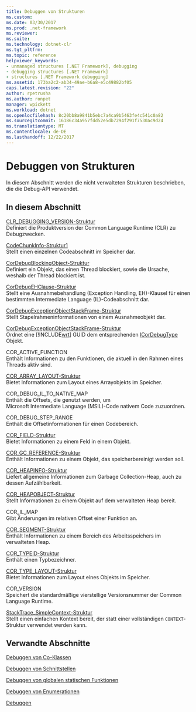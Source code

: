```yaml
---
title: Debuggen von Strukturen
ms.custom: 
ms.date: 03/30/2017
ms.prod: .net-framework
ms.reviewer: 
ms.suite: 
ms.technology: dotnet-clr
ms.tgt_pltfrm: 
ms.topic: reference
helpviewer_keywords:
- unmanaged structures [.NET Framework], debugging
- debugging structures [.NET Framework]
- structures [.NET Framework debugging]
ms.assetid: 173ba2c2-ab34-49ae-b6a8-e5c49882bf05
caps.latest.revision: "22"
author: rpetrusha
ms.author: ronpet
manager: wpickett
ms.workload: dotnet
ms.openlocfilehash: 8c20bb8a9841b5ebc7a4ca9b5463fe4c541c0a82
ms.sourcegitcommit: 16186c34a957fdd52e5db7294f291f7530ac9d24
ms.translationtype: MT
ms.contentlocale: de-DE
ms.lasthandoff: 12/22/2017
---
```

# <a name="debugging-structures"></a>Debuggen von Strukturen
In diesem Abschnitt werden die nicht verwalteten Strukturen beschrieben, die die Debug-API verwendet.  
  
## <a name="in-this-section"></a>In diesem Abschnitt  
 [CLR_DEBUGGING_VERSION-Struktur](../../../../docs/framework/unmanaged-api/debugging/clr-debugging-version-structure.md)  
 Definiert die Produktversion der Common Language Runtime (CLR) zu Debugzwecken.  
  
 [CodeChunkInfo-Struktur1](../../../../docs/framework/unmanaged-api/debugging/codechunkinfo-structure.md)  
 Stellt einen einzelnen Codeabschnitt im Speicher dar.  
  
 [CorDebugBlockingObject-Struktur](../../../../docs/framework/unmanaged-api/debugging/cordebugblockingobject-structure.md)  
 Definiert ein Objekt, das einen Thread blockiert, sowie die Ursache, weshalb der Thread blockiert ist.  
  
 [CorDebugEHClause-Struktur](../../../../docs/framework/unmanaged-api/debugging/cordebugehclause-structure.md)  
 Stellt eine Ausnahmebehandlung (Exception Handling, EH)-Klausel für einen bestimmten Intermediate Language (IL)-Codeabschnitt dar.  
  
 [CorDebugExceptionObjectStackFrame-Struktur](../../../../docs/framework/unmanaged-api/debugging/cordebugexceptionobjectstackframe-structure.md)  
 Stellt Stapelrahmeninformationen von einem Ausnahmeobjekt dar.  
  
 [CorDebugExceptionObjectStackFrame-Struktur](../../../../docs/framework/unmanaged-api/debugging/cordebugexceptionobjectstackframe-structure.md)  
 Ordnet eine [!INCLUDE[wrt](../../../../includes/wrt-md.md)] GUID dem entsprechenden [ICorDebugType](../../../../docs/framework/unmanaged-api/debugging/icordebugtype-interface.md) Objekt.  
  
 COR_ACTIVE_FUNCTION  
 Enthält Informationen zu den Funktionen, die aktuell in den Rahmen eines Threads aktiv sind.  
  
 [COR_ARRAY_LAYOUT-Struktur](../../../../docs/framework/unmanaged-api/debugging/cor-array-layout-structure.md)  
 Bietet Informationen zum Layout eines Arrayobjekts im Speicher.  
  
 COR_DEBUG_IL_TO_NATIVE_MAP  
 Enthält die Offsets, die genutzt werden, um Microsoft Intermediate Language (MSIL)-Code nativem Code zuzuordnen.  
  
 COR_DEBUG_STEP_RANGE  
 Enthält die Offsetinformationen für einen Codebereich.  
  
 [COR_FIELD-Struktur](../../../../docs/framework/unmanaged-api/debugging/cor-field-structure.md)  
 Bietet Informationen zu einem Feld in einem Objekt.  
  
 [COR_GC_REFERENCE-Struktur](../../../../docs/framework/unmanaged-api/debugging/cor-gc-reference-structure.md)  
 Enthält Informationen zu einem Objekt, das speicherbereinigt werden soll.  
  
 [COR_HEAPINFO-Struktur](../../../../docs/framework/unmanaged-api/debugging/cor-heapinfo-structure.md)  
 Liefert allgemeine Informationen zum Garbage Collection-Heap, auch zu dessen Aufzählbarkeit.  
  
 [COR_HEAPOBJECT-Struktur](../../../../docs/framework/unmanaged-api/debugging/cor-heapobject-structure.md)  
 Stellt Informationen zu einem Objekt auf dem verwalteten Heap bereit.  
  
 COR_IL_MAP  
 Gibt Änderungen im relativen Offset einer Funktion an.  
  
 [COR_SEGMENT-Struktur](../../../../docs/framework/unmanaged-api/debugging/cor-segment-structure.md)  
 Enthält Informationen zu einem Bereich des Arbeitsspeichers im verwalteten Heap.  
  
 [COR_TYPEID-Struktur](../../../../docs/framework/unmanaged-api/debugging/cor-typeid-structure.md)  
 Enthält einen Typbezeichner.  
  
 [COR_TYPE_LAYOUT-Struktur](../../../../docs/framework/unmanaged-api/debugging/cor-type-layout-structure.md)  
 Bietet Informationen zum Layout eines Objekts im Speicher.  
  
 COR_VERSION  
 Speichert die standardmäßige vierstellige Versionsnummer der Common Language Runtime.  
  
 [StackTrace_SimpleContext-Struktur](../../../../docs/framework/unmanaged-api/debugging/stacktrace-simplecontext-structure.md)  
 Stellt einen einfachen Kontext bereit, der statt einer vollständigen `CONTEXT`-Struktur verwendet werden kann.  
  
## <a name="related-sections"></a>Verwandte Abschnitte  
 [Debuggen von Co-Klassen](../../../../docs/framework/unmanaged-api/debugging/debugging-coclasses.md)  
  
 [Debuggen von Schnittstellen](../../../../docs/framework/unmanaged-api/debugging/debugging-interfaces.md)  
  
 [Debuggen von globalen statischen Funktionen](../../../../docs/framework/unmanaged-api/debugging/debugging-global-static-functions.md)  
  
 [Debuggen von Enumerationen](../../../../docs/framework/unmanaged-api/debugging/debugging-enumerations.md)  
  
 [Debuggen](../../../../docs/framework/unmanaged-api/debugging/index.md)

